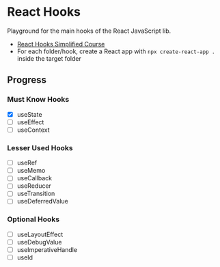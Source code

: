 # React Hooks

Playground for the main hooks of the React JavaScript lib.

- [React Hooks Simplified Course](https://courses.webdevsimplified.com/view/courses/react-hooks-simplified)
- For each folder/hook, create a React app with `npx create-react-app .` inside the target folder

## Progress

### Must Know Hooks

- [x] useState
- [ ] useEffect
- [ ] useContext

### Lesser Used Hooks

- [ ] useRef
- [ ] useMemo
- [ ] useCallback
- [ ] useReducer
- [ ] useTransition
- [ ] useDeferredValue

### Optional Hooks

- [ ] useLayoutEffect
- [ ] useDebugValue
- [ ] useImperativeHandle
- [ ] useId
